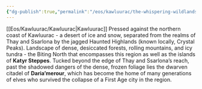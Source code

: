 ```yaml
---
{"dg-publish":true,"permalink":"/eos/kawluurac/the-whispering-wildlands/","updated":"2024-12-22T20:35:02.607-05:00"}
---
```


[[Eos/Kawluurac/Kawluurac\|Kawluurac]]
Pressed against the northern coast of Kawluurac - a desert of ice and snow, separated from the realms of Thay and Ssarlona by the jagged Haunted Highlands (known locally, Crystal Peaks). Landscape of dense, desiccated forests, rolling mountains, and icy tundra - the Biting North that encompasses this region as well as the islands of **Katyr Steppes**. Tucked beyond the edge of Thay and Ssarlona’s reach, past the shadowed dangers of the dense, frozen foliage lies the dwarven citadel of **Daria’merour**, which has become the home of many generations of elves who survived the collapse of a First Age city in the region.